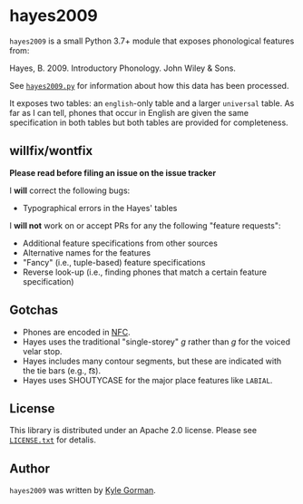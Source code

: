 hayes2009
=========

`hayes2009` is a small Python 3.7+ module that exposes phonological features
from:

Hayes, B. 2009. Introductory Phonology. John Wiley & Sons.

See [`hayes2009.py`](hayes2009.py) for information about how this data has been
processed.

It exposes two tables: an `english`-only table and a larger `universal` table.
As far as I can tell, phones that occur in English are given the same
specification in both tables but both tables are provided for completeness.

willfix/wontfix
---------------

**Please read before filing an issue on the issue tracker**

I **will** correct the following bugs:

-   Typographical errors in the Hayes' tables

I **will not** work on or accept PRs for any the following "feature requests":

-   Additional feature specifications from other sources
-   Alternative names for the features
-   "Fancy" (i.e., tuple-based) feature specifications
-   Reverse look-up (i.e., finding phones that match a certain feature
    specification)

Gotchas
-------

-   Phones are encoded in
    [NFC](https://en.wikipedia.org/wiki/Unicode_equivalence#Normal_forms).
-   Hayes uses the traditional "single-storey" *ɡ* rather than *g* for the
    voiced velar stop.
-   Hayes includes many contour segments, but these are indicated with the tie
    bars (e.g., *t͡s*).
-   Hayes uses SHOUTYCASE for the major place features like `LABIAL`.

License
-------

This library is distributed under an Apache 2.0 license. Please see
[`LICENSE.txt`](LICENSE.txt) for detalis.

Author
------

`hayes2009` was written by [Kyle Gorman](kylebgorman@gmail.com).
